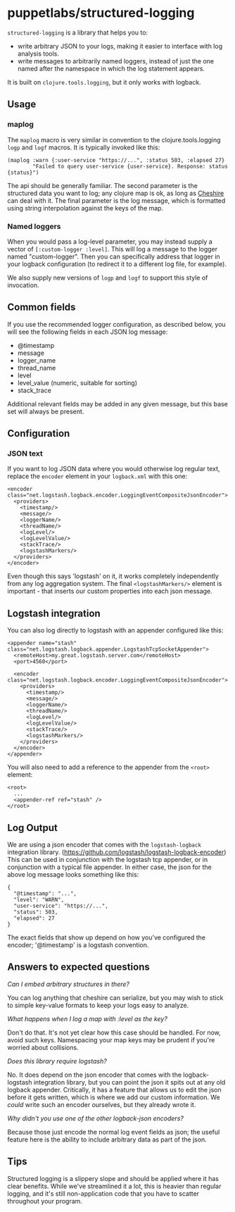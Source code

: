 # puppetlabs/structured-logging

`structured-logging` is a library that helps you to:
 - write arbitrary JSON to your logs, making it easier to interface with log analysis tools.
 - write messages to arbitrarily named loggers, instead of just the one named
   after the namespace in which the log statement appears.

It is built on `clojure.tools.logging`, but it only works with logback. 

## Usage

### maplog
The `maplog` macro is very similar in convention to the clojure.tools.logging
`logp` and `logf` macros. It is typically invoked like this:

    (maplog :warn {:user-service "https://...", :status 503, :elapsed 27}
            "Failed to query user-service {user-service}. Response: status {status}")

The api should be generally familiar. The second parameter is the structured
data you want to log; any clojure map is ok, as long as
[Cheshire](https://github.com/dakrone/cheshire) can deal with it. The final
parameter is the log message, which is formatted using string interpolation
against the keys of the map.

### Named loggers

When you would pass a log-level parameter, you may instead supply a vector of
`[:custom-logger :level]`. This will log a message to the logger named
"custom-logger". Then you can specifically address that logger in your logback
configuration (to redirect it to a different log file, for example).

We also supply new versions of `logp` and `logf` to support this style of invocation.

## Common fields

If you use the recommended logger configuration, as described below, you will
see the following fields in each JSON log message:

* @timestamp
* message
* logger_name
* thread_name
* level
* level_value (numeric, suitable for sorting)
* stack_trace

Additional relevant fields may be added in any given message, but this base set
will always be present.

## Configuration
### JSON text

If you want to log JSON data where you would otherwise log regular text, replace the `encoder` element in
your `logback.xml` with this one:

    <encoder class="net.logstash.logback.encoder.LoggingEventCompositeJsonEncoder">
      <providers>
        <timestamp/>
        <message/>
        <loggerName/>
        <threadName/>
        <logLevel/>
        <logLevelValue/>
        <stackTrace/>
        <logstashMarkers/>
      </providers>
    </encoder>

Even though this says 'logstash' on it, it works completely independently from
any log aggregation system. The final `<logstashMarkers/>` element is
important - that inserts our custom properties into each json message.

## Logstash integration

You can also log directly to logstash with an appender configured like this:

    <appender name="stash" class="net.logstash.logback.appender.LogstashTcpSocketAppender">
      <remoteHost>my.great.logstash.server.com</remoteHost>
      <port>4560</port>

      <encoder class="net.logstash.logback.encoder.LoggingEventCompositeJsonEncoder">
        <providers>
          <timestamp/>
          <message/>
          <loggerName/>
          <threadName/>
          <logLevel/>
          <logLevelValue/>
          <stackTrace/>
          <logstashMarkers/>
        </providers>
      </encoder>
    </appender>

You will also need to add a reference to the appender from the `<root>` element:

    <root>
      ... 
      <appender-ref ref="stash" />
    </root>



## Log Output

We are using a json encoder that comes with the `logstash-logback` integration
library. (https://github.com/logstash/logstash-logback-encoder) This can be used
in conjunction with the logstash tcp appender, or in conjunction with a typical
file appender. In either case, the json for the above log message looks
something like this:

    {
      "@timestamp": "...",
      "level": "WARN",
      "user-service": "https://...",
      "status": 503,
      "elapsed": 27
    }

The exact fields that show up depend on how you've configured the encoder;
'@timestamp' is a logstash convention.

## Answers to expected questions

*Can I embed arbitrary structures in there?*

You can log anything that cheshire can serialize, but you may wish to stick
to simple key-value formats to keep your logs easy to analyze.

*What happens when I log a map with :level as the key?*

Don't do that. It's not yet clear how this case should be handled. For now,
avoid such keys. Namespacing your map keys may be prudent if you're worried
about collisions.

*Does this library require logstash?*

No. It does depend on the json encoder that comes with the logback-logstash
integration library, but you can point the json it spits out at any old logback
appender. Critically, it has a feature that allows us to edit the json before it
gets written, which is where we add our custom information. We *could* write
such an encoder ourselves, but they already wrote it.

*Why didn't you use one of the other logback-json encoders?*

Because those just encode the normal log event fields as json; the useful
feature here is the ability to include arbitrary data as part of the json.

## Tips

Structured logging is a slippery slope and should be applied where it has
clear benefits. While we've streamlined it a lot, this is heavier than regular
logging, and it's still non-application code that you have to scatter throughout
your program.

